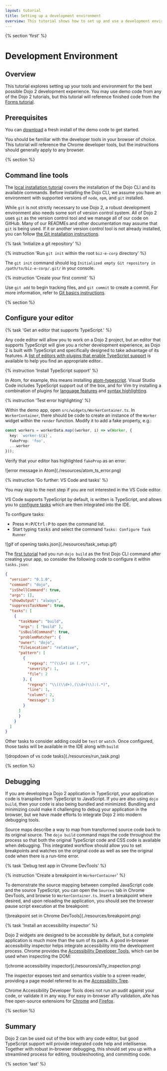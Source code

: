 ```yaml
---
layout: tutorial
title: Setting up a development environment
overview: This tutorial shows how to set up and use a development environment to optimize your Dojo 2 experience.
---
```


{% section 'first' %}

# Development Environment

## Overview

This tutorial explores setting up your tools and environment for the best possible Dojo 2 development experience. You may use demo code from any of the Dojo 2 tutorials, but this tutorial will reference finished code from the [Forms tutorial](../005_form_widgets/).

## Prerequisites
You can [download](../assets/10xx_development_environment-initial.zip) a fresh install of the demo code to get started.

You should be familiar with the developer tools in your browser of choice. This tutorial will reference the Chrome developer tools, but the instructions should generally apply to any browser.

{% section %}

## Command line tools

The [local installation tutorial](../000_local_installation/) covers the installation of the Dojo CLI and its available commands. Before installing the Dojo CLI, we assume you have an environment with supported versions of `node`, `npm`, and `git` installed.

While `git` is not strictly necessary to use Dojo 2, a robust development environment also needs some sort of version control system. All of Dojo 2 uses `git` as the version control tool and we manage all of our code on GitHub. Many of our READMEs and other documentation may assume that `git` is being used. If it or another version control tool is not already installed, you can follow [the Git installation instructions](https://git-scm.com/book/en/v2/Getting-Started-Installing-Git).

{% task 'Initialize a git repository' %}

{% instruction 'Run `git init` within the root `biz-e-corp` directory' %}

The `git init` command should log `Initialized empty Git repository in /path/to/biz-e-corp/.git/` in your console.

{% instruction 'Create your first commit' %}

Use `git add` to begin tracking files, and `git commit` to create a commit. For more information, refer to [Git basics instructions](https://git-scm.com/book/en/v2/Git-Basics-Recording-Changes-to-the-Repository).

{% section %}

## Configure your editor

{% task 'Get an editor that supports TypeScript.' %}

Any code editor will allow you to work on a Dojo 2 project, but an editor that supports TypeScript will give you a richer development experience, as Dojo 2 is built with TypeScript and specifically designed to take advantage of its features. A [list of editors with plugins that enable TypeScript support](https://github.com/Microsoft/TypeScript/wiki/TypeScript-Editor-Support) is available to help you find an appropriate editor..

{% instruction 'Install TypeScript support' %}

In Atom, for example, this means installing [atom-typescript](https://atom.io/packages/atom-typescript). Visual Studio Code includes TypeScript support out of the box, and for Vim try installing a combination of plugins for [language features](https://github.com/Quramy/tsuquyomi) and [syntax highlighting](https://github.com/leafgarland/typescript-vim).

{% instruction 'Test error highlighting' %}

Within the demo app, open `src/widgets/WorkerContainer.ts`. In `WorkerContainer`, there should be code to create an instance of the `Worker` widget within the `render` function. Modify it to add a fake property, e.g.:

```typescript
const workers = workerData.map((worker, i) => w(Worker, {
  key: `worker-${i}`,
  fakeProp: 'foo',
  ...worker
}));
```

Verify that your editor has highlighted `fakeProp` as an error:

<p class="center">![error message in Atom](./resources/atom_ts_error.png)</p>

{% instruction 'Go further: VS Code and tasks' %}

You may skip to the next step if you are not interested in the VS Code editor.

VS Code supports TypeScript by default, is written is TypeScript, and allows you to [configure tasks](https://code.visualstudio.com/docs/editor/tasks) which are then integrated into the IDE.

To configure tasks:

* Press <kbd>⌘⇧P</kbd>/<kbd>Ctrl⇧P</kbd> to open the command list.
* Start typing <kbd>tasks</kbd> and select the command `Tasks: Configure Task Runner`

<p class="center">![gif of opening tasks.json](./resources/task_setup.gif)</p>

The [first tutorial](../000_local_installation/) had you run `dojo build` as the first Dojo CLI command after creating your app, so consider the following code to configure it within `tasks.json`:

```json
{
  "version": "0.1.0",
  "command": "dojo",
  "isShellCommand": true,
  "args": [],
  "showOutput": "always",
  "suppressTaskName": true,
  "tasks": [
    {
      "taskName": "build",
      "args": [ "build" ],
      "isBuildCommand": true,
      "problemMatcher": {
      "owner": "dojo",
      "fileLocation": "relative",
      "pattern": [
        {
          "regexp": "^(\\S+) in (.*)",
          "severity": 1,
          "file": 2
        }, {
          "regexp": "\\((\\d+),(\\d+)\\):(.*)",
          "line": 1,
          "column": 2,
          "message": 3
        }
      ]
      }
    }
  ]
}
```

Other tasks to consider adding could be `test` or `watch`. Once configured, those tasks will be available in the IDE along with `build`:

<p class="center">![dropdown of vs code tasks](./resources/run_task.png)</p>

{% section %}

## Debugging

If you are developing a Dojo 2 application in TypeScript, your application code is transpiled from TypeScript to JavaScript. If you are also using `dojo build`, then your code is also being bundled and minimized. Bundling and minimizing could make it challenging to debug your application in the browser, but we have made efforts to integrate Dojo 2 into modern debugging tools.

 Source maps describe a way to map from transformed source code back to its original source. The `dojo build` command maps the code throughout the process so that both the original TypeScript code and CSS code is available when debugging. This integrated workflow should allow you to set breakpoints and watches on the original code as well as see the original code when there is a run-time error.

{% task 'Debug test app in Chrome DevTools' %}

{% instruction 'Create a breakpoint in `WorkerContainer`' %}

To demonstrate the source mapping between compiled JavaScript code and the source TypeScript, you can open the `Sources` tab in Chrome DevTools, and browse to `WorkerContainer.ts`. Insert a breakpoint where desired, and upon reloading the application, you should see the browser pause script execution at the breakpoint:

<p class="center">![breakpoint set in Chrome DevTools](./resources/breakpoint.png)</p>

{% task 'Install an accessibility inspector' %}

Dojo 2 widgets are designed to be accessible by default, but a complete application is much more than the sum of its parts. A good in-browser accessibility inspector helps integrate accessibility into the development process. Chrome provides the [Accessibility Developer Tools](https://chrome.google.com/webstore/detail/accessibility-developer-t/fpkknkljclfencbdbgkenhalefipecmb), which can be used when inspecting the DOM:

<p class="center">![chrome accessibility inspector](./resources/a11y_inspection.png)</p>

The inspector exposes text and semantics visible to a screen reader, providing a page model referred to as the [Accessibility Tree](https://developers.google.com/web/fundamentals/accessibility/semantics-builtin/the-accessibility-tree).

Chrome Accessibility Developer Tools does not run an audit against your code, or validate it in any way. For easy in-browser a11y validation, aXe has free open-source extensions for [Chrome](https://chrome.google.com/webstore/detail/axe/lhdoppojpmngadmnindnejefpokejbdd) and [Firefox](https://addons.mozilla.org/en-us/firefox/addon/axe-devtools/).

{% section %}

## Summary

Dojo 2 can be used out of the box with any code editor, but good TypeScript support will provide integrated code help and intellisense. Together with robust in-browser debugging, this should set you up with a streamlined process for editing, troubleshooting, and committing code.

{% section 'last' %}
